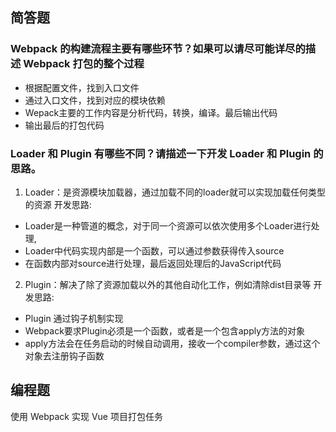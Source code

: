 ## 简答题
### Webpack 的构建流程主要有哪些环节？如果可以请尽可能详尽的描述 Webpack 打包的整个过程
- 根据配置文件，找到入口文件
- 通过入口文件，找到对应的模块依赖
- Wepack主要的工作内容是分析代码，转换，编译。最后输出代码
- 输出最后的打包代码
### Loader 和 Plugin 有哪些不同？请描述一下开发 Loader 和 Plugin 的思路。
1. Loader：是资源模块加载器，通过加载不同的loader就可以实现加载任何类型的资源
开发思路:
  - Loader是一种管道的概念，对于同一个资源可以依次使用多个Loader进行处理,
  - Loader中代码实现内部是一个函数，可以通过参数获得传入source
  - 在函数内部对source进行处理，最后返回处理后的JavaScript代码
2. Plugin：解决了除了资源加载以外的其他自动化工作，例如清除dist目录等
开发思路:
  - Plugin 通过钩子机制实现
  - Webpack要求Plugin必须是一个函数，或者是一个包含apply方法的对象
  - apply方法会在任务启动的时候自动调用，接收一个compiler参数，通过这个对象去注册钩子函数
## 编程题
使用 Webpack 实现 Vue 项目打包任务
